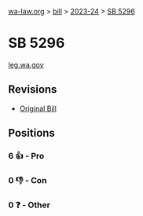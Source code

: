 [wa-law.org](/) > [bill](/bill/) > [2023-24](/bill/2023-24/) > [SB 5296](/bill/2023-24/sb/5296/)

# SB 5296
[leg.wa.gov](https://app.leg.wa.gov/billsummary?BillNumber=5296&Year=2023&Initiative=false)

## Revisions
* [Original Bill](1/)

## Positions
### 6 👍 - Pro

### 0 👎 - Con

### 0 ❓ - Other
